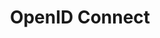 ---
id: openid-connect
title: OpenID Connect
permalink: sg-guides/developer-preview/openid/auth-code-flow/index.html
---